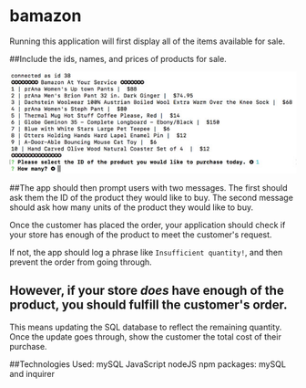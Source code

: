 # bamazon
Running this application will first display all of the items available for sale.

##Include the ids, names, and prices of products for sale.



<a href="/akt12345/bamazon/blob/master/assets/images/1.jpg" target="_blank"><img src="https://github.com/akt12345/bamazon/blob/master/assets/images/1.jpg" alt="Bamazon" style="max-width:100%;"></a>


##The app should then prompt users with two messages.
The first should ask them the ID of the product they would like to buy.
The second message should ask how many units of the product they would like to buy.


Once the customer has placed the order, your application should check if your store has enough of the product to meet the customer's request.

If not, the app should log a phrase like `Insufficient quantity!`,
and then prevent the order from going through.

## However, if your store _does_ have enough of the product, you should fulfill the customer's order.
This means updating the SQL database to reflect the remaining quantity.
Once the update goes through, show the customer the total cost of their purchase.






##Technologies Used:
mySQL
JavaScript
nodeJS
npm packages: mySQL and inquirer

